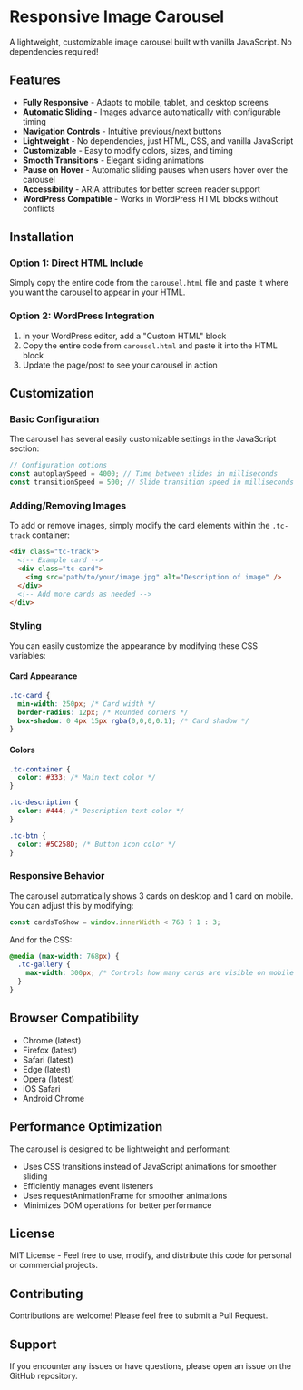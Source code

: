 # Responsive Image Carousel

A lightweight, customizable image carousel built with vanilla JavaScript. No dependencies required!


## Features

- **Fully Responsive** - Adapts to mobile, tablet, and desktop screens
- **Automatic Sliding** - Images advance automatically with configurable timing
- **Navigation Controls** - Intuitive previous/next buttons
- **Lightweight** - No dependencies, just HTML, CSS, and vanilla JavaScript
- **Customizable** - Easy to modify colors, sizes, and timing
- **Smooth Transitions** - Elegant sliding animations
- **Pause on Hover** - Automatic sliding pauses when users hover over the carousel
- **Accessibility** - ARIA attributes for better screen reader support
- **WordPress Compatible** - Works in WordPress HTML blocks without conflicts

## Installation

### Option 1: Direct HTML Include

Simply copy the entire code from the `carousel.html` file and paste it where you want the carousel to appear in your HTML.

### Option 2: WordPress Integration

1. In your WordPress editor, add a "Custom HTML" block
2. Copy the entire code from `carousel.html` and paste it into the HTML block
3. Update the page/post to see your carousel in action

## Customization

### Basic Configuration

The carousel has several easily customizable settings in the JavaScript section:

```javascript
// Configuration options
const autoplaySpeed = 4000; // Time between slides in milliseconds
const transitionSpeed = 500; // Slide transition speed in milliseconds
```

### Adding/Removing Images

To add or remove images, simply modify the card elements within the `.tc-track` container:

```html
<div class="tc-track">
  <!-- Example card -->
  <div class="tc-card">
    <img src="path/to/your/image.jpg" alt="Description of image" />
  </div>
  <!-- Add more cards as needed -->
</div>
```

### Styling

You can easily customize the appearance by modifying these CSS variables:

#### Card Appearance

```css
.tc-card {
  min-width: 250px; /* Card width */
  border-radius: 12px; /* Rounded corners */
  box-shadow: 0 4px 15px rgba(0,0,0,0.1); /* Card shadow */
}
```

#### Colors

```css
.tc-container {
  color: #333; /* Main text color */
}

.tc-description {
  color: #444; /* Description text color */
}

.tc-btn {
  color: #5C258D; /* Button icon color */
}
```

### Responsive Behavior

The carousel automatically shows 3 cards on desktop and 1 card on mobile. You can adjust this by modifying:

```javascript
const cardsToShow = window.innerWidth < 768 ? 1 : 3;
```

And for the CSS:

```css
@media (max-width: 768px) {
  .tc-gallery {
    max-width: 300px; /* Controls how many cards are visible on mobile */
  }
}
```

## Browser Compatibility

- Chrome (latest)
- Firefox (latest)
- Safari (latest)
- Edge (latest)
- Opera (latest)
- iOS Safari
- Android Chrome

## Performance Optimization

The carousel is designed to be lightweight and performant:

- Uses CSS transitions instead of JavaScript animations for smoother sliding
- Efficiently manages event listeners
- Uses requestAnimationFrame for smoother animations
- Minimizes DOM operations for better performance

## License

MIT License - Feel free to use, modify, and distribute this code for personal or commercial projects.

## Contributing

Contributions are welcome! Please feel free to submit a Pull Request.

## Support

If you encounter any issues or have questions, please open an issue on the GitHub repository.
